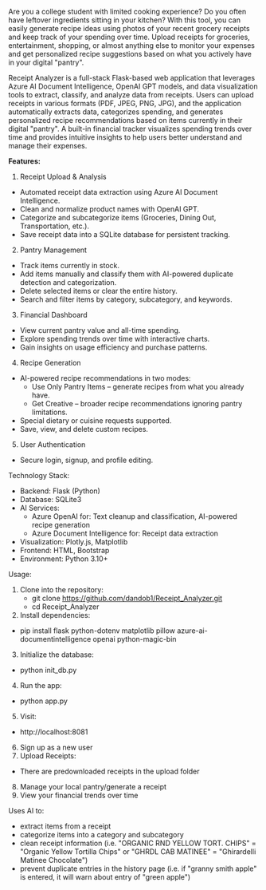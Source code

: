 Are you a college student with limited cooking experience?
Do you often have leftover ingredients sitting in your kitchen? With this tool, you can easily generate recipe ideas using photos of your recent grocery receipts and keep track of your spending over time. Upload receipts for groceries, entertainment, shopping, or almost anything else to monitor your expenses and get personalized recipe suggestions based on what you actively have in your digital "pantry".

Receipt Analyzer is a full-stack Flask-based web application that leverages Azure AI Document Intelligence, OpenAI GPT models, and data visualization tools to extract, classify, and analyze data from receipts. Users can upload receipts in various formats (PDF, JPEG, PNG, JPG), and the application automatically extracts data, categorizes spending, and generates personalized recipe recommendations based on items currently in their digital "pantry". A built-in financial tracker visualizes spending trends over time and provides intuitive insights to help users better understand and manage their expenses.

**Features:**
1. Receipt Upload & Analysis
  - Automated receipt data extraction using Azure AI Document Intelligence.
  - Clean and normalize product names with OpenAI GPT.
  - Categorize and subcategorize items (Groceries, Dining Out, Transportation, etc.).
  - Save receipt data into a SQLite database for persistent tracking.
2. Pantry Management
  - Track items currently in stock.
  - Add items manually and classify them with AI-powered duplicate detection and categorization.
  - Delete selected items or clear the entire history.
  - Search and filter items by category, subcategory, and keywords.
3. Financial Dashboard
  - View current pantry value and all-time spending.
  - Explore spending trends over time with interactive charts.
  - Gain insights on usage efficiency and purchase patterns.
4. Recipe Generation
  - AI-powered recipe recommendations in two modes:
    - Use Only Pantry Items – generate recipes from what you already have.
    - Get Creative – broader recipe recommendations ignoring pantry limitations.
  - Special dietary or cuisine requests supported.
  - Save, view, and delete custom recipes.
5. User Authentication
- Secure login, signup, and profile editing.

Technology Stack:
- Backend: Flask (Python)
- Database: SQLite3
- AI Services:
  - Azure OpenAI for: Text cleanup and classification, AI-powered recipe generation
  - Azure Document Intelligence for: Receipt data extraction
- Visualization: Plotly.js, Matplotlib
- Frontend: HTML, Bootstrap
- Environment: Python 3.10+

Usage:
1. Clone into the repository:
   - git clone https://github.com/dandob1/Receipt_Analyzer.git
   - cd Receipt_Analyzer
2. Install dependencies:
  - pip install flask python-dotenv matplotlib pillow azure-ai-documentintelligence openai python-magic-bin
3. Initialize the database:
  - python init_db.py
4. Run the app:
  - python app.py
5. Visit:
  - http://localhost:8081
6. Sign up as a new user
7. Upload Receipts:
  - There are predownloaded receipts in the upload folder
8. Manage your local pantry/generate a receipt
9. View your financial trends over time


Uses AI to:
- extract items from a receipt
- categorize items into a category and subcategory
- clean receipt information (i.e. "ORGANIC RND YELLOW TORT. CHIPS" = "Organic Yellow Tortilla Chips" or "GHRDL CAB MATINEE" = "Ghirardelli Matinee Chocolate")
- prevent duplicate entries in the history page (i.e. if "granny smith apple" is entered, it will warn about entry of "green apple")
